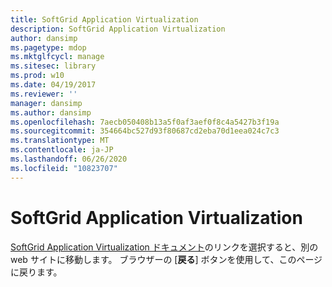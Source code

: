 ```yaml
---
title: SoftGrid Application Virtualization
description: SoftGrid Application Virtualization
author: dansimp
ms.pagetype: mdop
ms.mktglfcycl: manage
ms.sitesec: library
ms.prod: w10
ms.date: 04/19/2017
ms.reviewer: ''
manager: dansimp
ms.author: dansimp
ms.openlocfilehash: 7aecb050408b13a5f0af3aef0f8c4a5427b3f19a
ms.sourcegitcommit: 354664bc527d93f80687cd2eba70d1eea024c7c3
ms.translationtype: MT
ms.contentlocale: ja-JP
ms.lasthandoff: 06/26/2020
ms.locfileid: "10823707"
---
```

# SoftGrid Application Virtualization

[SoftGrid Application Virtualization ドキュメント](https://technet.microsoft.com/library/bb906040.aspx)のリンクを選択すると、別の web サイトに移動します。 ブラウザーの [**戻る**] ボタンを使用して、このページに戻ります。   
